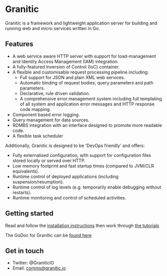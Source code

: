 # Granitic

Granitic is a framework and lightweight application server for building and running web and micro services written in Go. 

## Features

* A web service aware HTTP server with support for load-management and Identity Access Management (IAM) integration.
* A fully-featured Inversion of Control (IoC) container.
* A flexible and customisable request processing pipeline including:
    * Full support for JSON and plain XML web services.
    * Automatic binding of request bodies, query parameters and path parameters.
    * Declarative, rule driven validation.
    * A comprehensive error management system including full templating of all system and application error messages and 
    HTTP response code mapping.
* Component based error logging.
* Query management for data sources.
* RDMBS integration with an interface designed to promote more readable code.
* A flexible task scheduler


Additionally, Granitic is designed to be 'DevOps friendly' and offers:

* Fully externalised configuration, with support for configuration files stored locally or served over HTTP.
* Low memory footprint and fast startup times (compared to JVM/CLR equivalents).
* Runtime control of deployed applications (including suspension/resumption).
* Runtime control of log levels (e.g. temporarily enable debugging without restarts).
* Runtime monitoring and control of scheduled activities.

## Getting started

Read and follow the [installation instructions](https://github.com/graniticio/granitic/v2/blob/master/doc/installation.md) 
then work through [the tutorials](https://github.com/graniticio/granitic/v2/tree/master/doc/tutorial)

The GoDoc for Granitic can be [found here](https://godoc.org/github.com/graniticio/granitic)

## Get in touch

 * Twitter: @GraniticIO
 * Email: comms@granitic.io